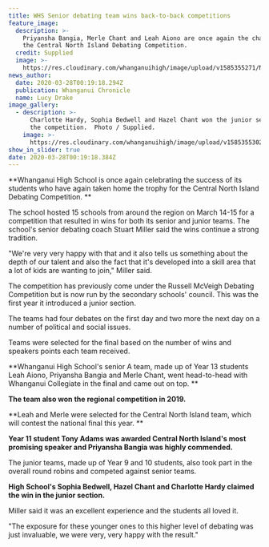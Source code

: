 ```yaml
---
title: WHS Senior debating team wins back-to-back competitions
feature_image:
  description: >-
    Priyansha Bangia, Merle Chant and Leah Aiono are once again the champions of
    the Central North Island Debating Competition.
  credit: Supplied
  image: >-
    https://res.cloudinary.com/whanganuihigh/image/upload/v1585355271/News/Debating.Snr.-Chron-28.3.20.jpg
news_author:
  date: 2020-03-28T00:19:18.294Z
  publication: Whanganui Chronicle
  name: Lucy Drake
image_gallery:
  - description: >-
      Charlotte Hardy, Sophia Bedwell and Hazel Chant won the junior section of
      the competition.  Photo / Supplied.
    image: >-
      https://res.cloudinary.com/whanganuihigh/image/upload/v1585355302/News/Debating.Jnr._Chron_28.3.20.jpg
show_in_slider: true
date: 2020-03-28T00:19:18.384Z
---
```

**Whanganui High School is once again celebrating the success of its students who have again taken home the trophy for the Central North Island Debating Competition.**

The school hosted 15 schools from around the region on March 14-15 for a competition that resulted in wins for both its senior and junior teams. The school's senior debating coach Stuart Miller said the wins continue a strong tradition.

"We're very very happy with that and it also tells us something about the depth of our talent and also the fact that it's developed into a skill area that a lot of kids are wanting to join," Miller said.

The competition has previously come under the Russell McVeigh Debating Competition but is now run by the secondary schools' council. This was the first year it introduced a junior section.

The teams had four debates on the first day and two more the next day on a number of political and social issues.

Teams were selected for the final based on the number of wins and speakers points each team received.

**Whanganui High School's senior A team, made up of Year 13 students Leah Aiono, Priyansha Bangia and Merle Chant, went head-to-head with Whanganui Collegiate in the final and came out on top.**

**The team also won the regional competition in 2019.**

**Leah and Merle were selected for the Central North Island team, which will contest the national final this year.**

**Year 11 student Tony Adams was awarded Central North Island's most promising speaker and Priyansha Bangia was highly commended.**

The junior teams, made up of Year 9 and 10 students, also took part in the overall round robins and competed against senior teams.

**High School's Sophia Bedwell, Hazel Chant and Charlotte Hardy claimed the win in the junior section.**

Miller said it was an excellent experience and the students all loved it.

"The exposure for these younger ones to this higher level of debating was just invaluable, we were very, very happy with the result."
